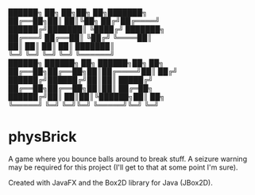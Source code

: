 ██████╗ ██╗  ██╗██╗   ██╗███████╗                                                             
██╔══██╗██║  ██║╚██╗ ██╔╝██╔════╝                                                                          
██████╔╝███████║ ╚████╔╝ ███████╗                                                             
██╔═══╝ ██╔══██║  ╚██╔╝  ╚════██║                                                   
██║     ██║  ██║   ██║   ███████║                                                   
╚═╝     ╚═╝  ╚═╝   ╚═╝   ╚══════╝                                                     
██████╗ ██████╗ ██╗ ██████╗██╗  ██╗                                                   
██╔══██╗██╔══██╗██║██╔════╝██║ ██╔╝                                                       
██████╔╝██████╔╝██║██║     █████╔╝                                                      
██╔══██╗██╔══██╗██║██║     ██╔═██╗                                                            
██████╔╝██║  ██║██║╚██████╗██║  ██╗                                                 
╚═════╝ ╚═╝  ╚═╝╚═╝ ╚═════╝╚═╝  ╚═╝                                               
                                                                          

# physBrick
A game where you bounce balls around to break stuff. 
A seizure warning may be required for this project (I'll get to that at some point I'm sure). 

Created with JavaFX and the Box2D library for Java (JBox2D).
